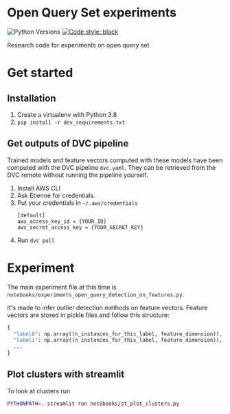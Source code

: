 # Open Query Set experiments
![Python Versions](https://img.shields.io/badge/python-3.8-%23EBBD68.svg)
[![Code style: black](https://img.shields.io/badge/code%20style-black-000000.svg)](https://github.com/python/black)

Research code for experiments on open query set

# Get started

## Installation

1. Create a virtualenv with Python 3.8
2. `pip install -r dev_requirements.txt`

## Get outputs of DVC pipeline
Trained models and feature vectors computed with these models have been computed with the DVC
pipeline `dvc.yaml`.
They can be retrieved from the DVC remote without running the pipeline yourself.

1. Install AWS CLI
2. Ask Etienne for credentials.
3. Put your credentials in `~/.aws/credentials`
    ```
    [default]
    aws_access_key_id = {YOUR_ID}
    aws_secret_access_key = {YOUR_SECRET_KEY}
   ```
4. Run `dvc pull`

# Experiment
The main experiment file at this time is `notebooks/experiments_open_query_detection_on_features.py`.

It's made to infer outlier detection methods on feature vectors. Feature vectors are stored in pickle files
and follow this structure:

```python
{
  "label0": np.array((n_instances_for_this_label, feature_dimension)),
  "label1": np.array((n_instances_for_this_label, feature_dimension)),
  ...
}
```

## Plot clusters with streamlit
To look at clusters run 
```bash
PYTHONPATH=. streamlit run notebooks/st_plot_clusters.py
```
